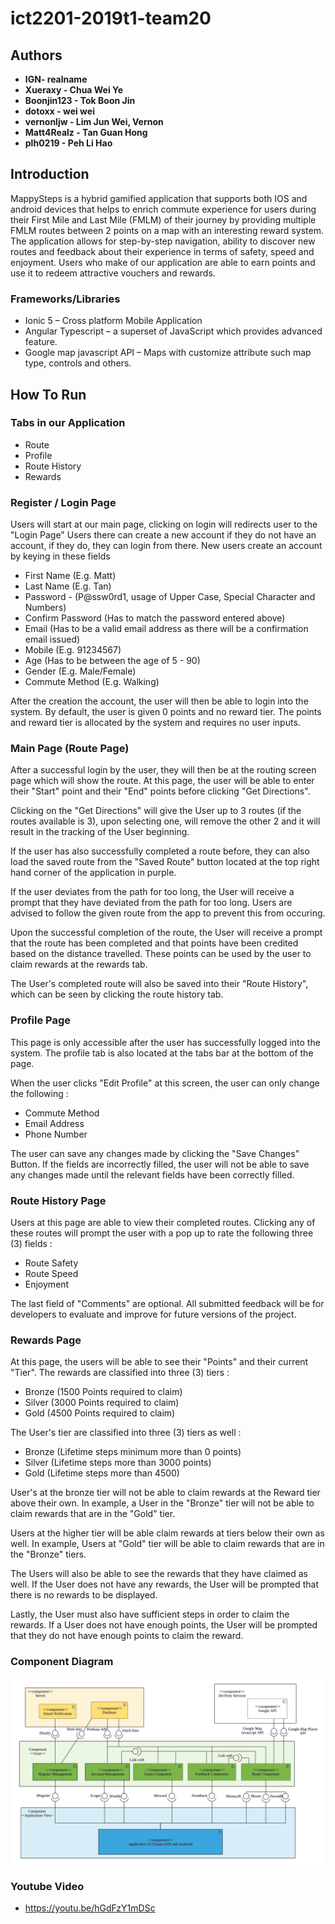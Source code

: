 # ict2201-2019t1-team20

## Authors

* **IGN- realname**
* **Xueraxy - Chua Wei Ye**
* **Boonjin123 - Tok Boon Jin**
* **dotoxx - wei wei**
* **vernonljw - Lim Jun Wei, Vernon**
* **Matt4Realz - Tan Guan Hong**
* **plh0219 - Peh Li Hao**



## Introduction
MappySteps is a hybrid gamified application that supports both IOS and android devices that helps to enrich commute experience for users during their First Mile and Last Mile (FMLM) of their journey by providing multiple FMLM routes between 2 points on a map with an interesting reward system. The application allows for step-by-step navigation, ability to discover new routes and feedback about their experience in terms of safety, speed and enjoyment. Users who make of our application are able to earn points and use it to redeem attractive vouchers and rewards.

### Frameworks/Libraries
- Ionic 5 – Cross platform Mobile Application 
- Angular Typescript – a superset of JavaScript which provides advanced feature.
- Google map javascript API – Maps with customize attribute such map type, controls and others.

## How To Run
### Tabs in our Application
- Route
- Profile
- Route History
- Rewards

### Register / Login Page
Users will start at our main page, clicking on login will redirects user to the "Login Page"
Users there can create a new account if they do not have an account, if they do, they can login from there.
New users create an account by keying in these fields
- First Name (E.g. Matt)
- Last Name (E.g. Tan)
- Password - (P@ssw0rd1, usage of Upper Case, Special Character and Numbers)
- Confirm Password (Has to match the password entered above)
- Email (Has to be a valid email address as there will be a confirmation email issued)
- Mobile (E.g. 91234567)
- Age (Has to be between the age of 5 - 90)
- Gender (E.g. Male/Female)
- Commute Method (E.g. Walking)

After the creation the account, the user will then be able to login into the system. By default, the user is given 0 points and no reward tier. The points and reward tier is allocated by the system and requires no user inputs.

### Main Page (Route Page)
After a successful login by the user, they will then be at the routing screen page which will show the route. At this page, the user will be able to enter their "Start" point and their "End" points before clicking "Get Directions". 

Clicking on the "Get Directions" will give the User up to 3 routes (if the routes available is 3), upon selecting one, will remove the other 2 and it will result in the tracking of the User beginning. 

If the user has also successfully completed a route before, they can also load the saved route from the "Saved Route" button located at the top right hand corner of the application in purple.

If the user deviates from the path for too long, the User will receive a prompt that they have deviated from the path for too long. Users are advised to follow the given route from the app to prevent this from occuring. 

Upon the successful completion of the route, the User will receive a prompt that the route has been completed and that points have been credited based on the distance travelled. These points can be used by the user to claim rewards at the rewards tab.

The User's completed route will also be saved into their "Route History", which can be seen by clicking the route history tab.

### Profile Page
This page is only accessible after the user has successfully logged into the system. The profile tab is also located at the tabs bar at the bottom of the page. 

When the user clicks "Edit Profile" at this screen, the user can only change the following : 
- Commute Method
- Email Address
- Phone Number

The user can save any changes made by clicking the "Save Changes" Button. If the fields are incorrectly filled, the user will not be able to save any changes made until the relevant fields have been correctly filled.

### Route History Page
Users at this page are able to view their completed routes. Clicking any of these routes will prompt the user with a pop up to rate the following three (3) fields : 
- Route Safety
- Route Speed
- Enjoyment

The last field of "Comments" are optional.
All submitted feedback will be for developers to evaluate and improve for future versions of the project.

### Rewards Page
At this page, the users will be able to see their "Points" and their current "Tier". The rewards are classified into three (3) tiers :
- Bronze (1500 Points required to claim)
- Silver (3000 Points required to claim)
- Gold (4500 Points required to claim)

The User's tier are classified into three (3) tiers as well :
- Bronze (Lifetime steps minimum more than 0 points)
- Silver (Lifetime steps more than 3000 points)
- Gold (Lifetime steps more than 4500)

User's at the bronze tier will not be able to claim rewards at the Reward tier above their own. In example, a User in the "Bronze" tier will not be able to claim rewards that are in the "Gold" tier. 

Users at the higher tier will be able claim rewards at tiers below their own as well. In example, Users at "Gold" tier will be able to claim rewards that are in the "Bronze" tiers.

The Users will also be able to see the rewards that they have claimed as well. If the User does not have any rewards, the User will be prompted that there is no rewards to be displayed.

Lastly, the User must also have sufficient steps in order to claim the rewards. If a User does not have enough points, the User will be prompted that they do not have enough points to claim the reward. 

### Component Diagram
![Updated Component Diagram](ComponentDiagram.jpeg)

### Youtube Video
- https://youtu.be/hGdFzY1mDSc
